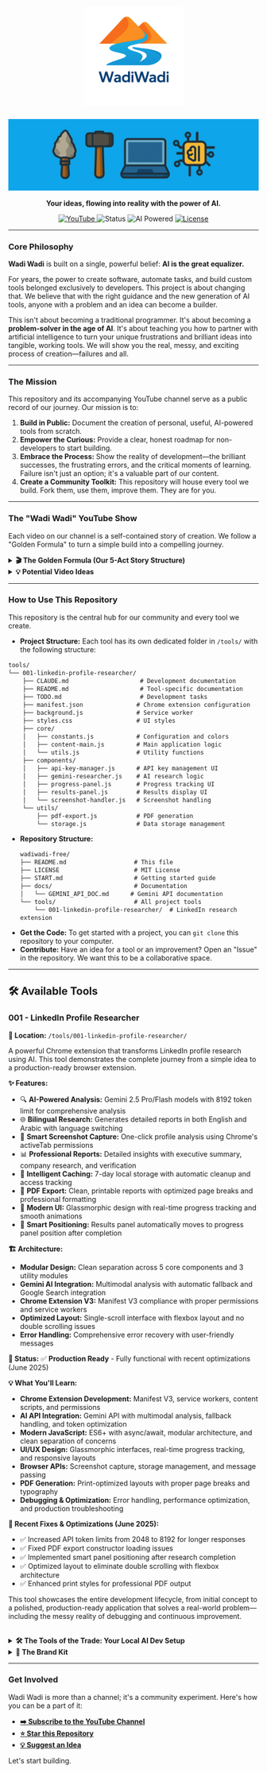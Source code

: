 <h1 align="center">
  <img src=".github/assets/wadiwadi-logo.jpg" alt="Wadi Wadi Logo" width="200">
</h1>
<p align="center">
  <a href="https://www.youtube.com/@wadiwadi_ai" target="_blank">
    <img src=".github/assets/wadiwadi-banner.jpg" alt="Wadi Wadi Project Banner">
  </a>
</p>
<p align="center">
  <strong>Your ideas, flowing into reality with the power of AI.</strong>
</p>

<p align="center">
    <a href="https://www.youtube.com/@wadiwadi_ai">
        <img src="https://img.shields.io/badge/YouTube-%40wadiwadi__ai-f97316?style=for-the-badge&logo=youtube&logoColor=white&color=f97316" alt="YouTube">
    </a>
    <img src="https://img.shields.io/badge/Status-Building_in_Public-0ea5e9?style=for-the-badge" alt="Status">
    <img src="https://img.shields.io/badge/Tools-AI_Powered-0ea5e9?style=for-the-badge" alt="AI Powered">
    <a href="LICENSE">
        <img src="https://img.shields.io/badge/License-MIT-f97316?style=for-the-badge" alt="License">
    </a>
</p>

---

### Core Philosophy

**Wadi Wadi** is built on a single, powerful belief: **AI is the great equalizer.**

For years, the power to create software, automate tasks, and build custom tools belonged exclusively to developers. This project is about changing that. We believe that with the right guidance and the new generation of AI tools, anyone with a problem and an idea can become a builder.

This isn't about becoming a traditional programmer. It's about becoming a **problem-solver in the age of AI**. It's about teaching you how to partner with artificial intelligence to turn your unique frustrations and brilliant ideas into tangible, working tools. We will show you the real, messy, and exciting process of creation—failures and all.

---

### The Mission

This repository and its accompanying YouTube channel serve as a public record of our journey. Our mission is to:

1.  **Build in Public:** Document the creation of personal, useful, AI-powered tools from scratch.
2.  **Empower the Curious:** Provide a clear, honest roadmap for non-developers to start building.
3.  **Embrace the Process:** Show the reality of development—the brilliant successes, the frustrating errors, and the critical moments of learning. Failure isn't just an option; it's a valuable part of our content.
4.  **Create a Community Toolkit:** This repository will house every tool we build. Fork them, use them, improve them. They are for you.

---

### The "Wadi Wadi" YouTube Show

Each video on our channel is a self-contained story of creation. We follow a "Golden Formula" to turn a simple build into a compelling journey.

<details>
<summary><strong>🎬 The Golden Formula (Our 5-Act Story Structure)</strong></summary>
<br>

1.  **The Human Problem (The Hook):** We start not with tech, but with a relatable human frustration. *"I have 50 browser tabs open and I can't find anything."*
2.  **The "What If?" Question (The Premise):** We frame the goal as an empowering question. *"What if an AI could read all my tabs and give me a one-sentence summary of each?"*
3.  **The Build (The "Messy Middle"):** The heart of the show. A fast-paced look at the real process—prompting the AI, pasting code, hitting errors, debugging with the AI's help, and the "aha!" moments.
4.  **The Reveal & Demo (The Climax):** The moment of truth. We run the final tool. Does it work? We show the result in a clean, satisfying way. If it failed, we analyze exactly why.
5.  **The Empowerment Takeaway (The "So What?"):** We connect it back to you. The code is in this repository. The skill is within your reach. **What problem will *you* solve?**

</details>

<details>
<summary><strong>💡 Potential Video Ideas</strong></summary>
<br>

*   **Productivity & Automation:**
    *   **AI Email Triage:** I built an AI to read my emails and tell me what's actually important.
    *   **The Subscription Killer:** I got tired of paying for subscriptions, so I built an AI to find me free alternatives.
    *   **The Automated Job Applicant:** A personal AI agent that finds and filters job postings for me.
*   **Creativity & Exploration:**
    *   **The AI Recipe Generator:** An app that creates meals from whatever is in my fridge.
    *   **The "What Should I Watch?" Bot:** An AI that gives me movie recommendations based on my specific mood, not just my viewing history.
*   **The "Honest Failure" Series:**
    *   **I Tried to Build an AI to Win My Fantasy Football League... And Here's Why It Failed.**
    *   **My AI Meeting Summarizer Was a Disaster (And I Learned More From It Than Any Success).**

</details>

---

### How to Use This Repository

This repository is the central hub for our community and every tool we create.

*   **Project Structure:** Each tool has its own dedicated folder in `/tools/` with the following structure:

```
tools/
└── 001-linkedin-profile-researcher/
    ├── CLAUDE.md                    # Development documentation
    ├── README.md                    # Tool-specific documentation  
    ├── TODO.md                      # Development tasks
    ├── manifest.json               # Chrome extension configuration
    ├── background.js               # Service worker
    ├── styles.css                  # UI styles
    ├── core/
    │   ├── constants.js            # Configuration and colors
    │   ├── content-main.js         # Main application logic
    │   └── utils.js                # Utility functions
    ├── components/
    │   ├── api-key-manager.js      # API key management UI
    │   ├── gemini-researcher.js    # AI research logic
    │   ├── progress-panel.js       # Progress tracking UI
    │   ├── results-panel.js        # Results display UI
    │   └── screenshot-handler.js   # Screenshot handling
    └── utils/
        ├── pdf-export.js           # PDF generation
        └── storage.js              # Data storage management
```
*   **Repository Structure:**
    ```
    wadiwadi-free/
    ├── README.md                   # This file
    ├── LICENSE                     # MIT License
    ├── START.md                    # Getting started guide
    ├── docs/                       # Documentation
    │   └── GEMINI_API_DOC.md      # Gemini API documentation
    └── tools/                      # All project tools
        └── 001-linkedin-profile-researcher/  # LinkedIn research extension
    ```
*   **Get the Code:** To get started with a project, you can `git clone` this repository to your computer.
*   **Contribute:** Have an idea for a tool or an improvement? Open an "Issue" in the repository. We want this to be a collaborative space.

---

## 🛠️ Available Tools

### 001 - LinkedIn Profile Researcher
**📍 Location:** `/tools/001-linkedin-profile-researcher/`

A powerful Chrome extension that transforms LinkedIn profile research using AI. This tool demonstrates the complete journey from a simple idea to a production-ready browser extension.

**✨ Features:**
- 🔍 **AI-Powered Analysis:** Gemini 2.5 Pro/Flash models with 8192 token limit for comprehensive analysis
- 🌐 **Bilingual Research:** Generates detailed reports in both English and Arabic with language switching
- 📸 **Smart Screenshot Capture:** One-click profile analysis using Chrome's activeTab permissions
- 📊 **Professional Reports:** Detailed insights with executive summary, company research, and verification
- 💾 **Intelligent Caching:** 7-day local storage with automatic cleanup and access tracking
- 📄 **PDF Export:** Clean, printable reports with optimized page breaks and professional formatting
- 🎨 **Modern UI:** Glassmorphic design with real-time progress tracking and smooth animations
- 🔄 **Smart Positioning:** Results panel automatically moves to progress panel position after completion

**🏗️ Architecture:**
- **Modular Design:** Clean separation across 5 core components and 3 utility modules
- **Gemini AI Integration:** Multimodal analysis with automatic fallback and Google Search integration
- **Chrome Extension V3:** Manifest V3 compliance with proper permissions and service workers
- **Optimized Layout:** Single-scroll interface with flexbox layout and no double scrolling issues
- **Error Handling:** Comprehensive error recovery with user-friendly messages

**🚀 Status:** ✅ **Production Ready** - Fully functional with recent optimizations (June 2025)

**💡 What You'll Learn:**
- **Chrome Extension Development:** Manifest V3, service workers, content scripts, and permissions
- **AI API Integration:** Gemini API with multimodal analysis, fallback handling, and token optimization
- **Modern JavaScript:** ES6+ with async/await, modular architecture, and clean separation of concerns
- **UI/UX Design:** Glassmorphic interfaces, real-time progress tracking, and responsive layouts
- **Browser APIs:** Screenshot capture, storage management, and message passing
- **PDF Generation:** Print-optimized layouts with proper page breaks and typography
- **Debugging & Optimization:** Error handling, performance optimization, and production troubleshooting

**🔧 Recent Fixes & Optimizations (June 2025):**
- ✅ Increased API token limits from 2048 to 8192 for longer responses
- ✅ Fixed PDF export constructor loading issues  
- ✅ Implemented smart panel positioning after research completion
- ✅ Optimized layout to eliminate double scrolling with flexbox architecture
- ✅ Enhanced print styles for professional PDF output

This tool showcases the entire development lifecycle, from initial concept to a polished, production-ready application that solves a real-world problem—including the messy reality of debugging and continuous improvement.

<br>

<details>
<summary><strong>🛠️ The Tools of the Trade: Your Local AI Dev Setup</strong></summary>
<br>

We believe in empowering you with real, professional tools from day one. Instead of using a limited online editor, we will guide you in setting up a powerful local environment on your own machine. This gives you maximum flexibility and control.

Our **"Video Zero"** on the channel will be a dedicated guide walking you through this entire setup.

1.  **Code Editor: [Visual Studio Code](https://code.visualstudio.com/)**
    *   The industry-standard for a reason. It's free, powerful, and has a massive ecosystem of extensions.
2.  **Runtime: [Node.js](https://nodejs.org/)**
    *   The engine that allows us to run JavaScript (the language of the web) on our computer to build everything from web servers to automation scripts.
3.  **Version Control: [Git](https://git-scm.com/) & [GitHub](https://github.com/)**
    *   The fundamental system for tracking changes in code and sharing it. It's how you'll get the code from this repository onto your machine.
4.  **AI Partners: Command Line Interfaces (CLIs)**
    *   **[Gemini CLI](https://developers.google.com/gemini/tutorials/cli_quickstart)**: A powerful, free tool to interact with Google's Gemini models directly from our terminal.
    *   **[Claude Code CLI](https://www.npmjs.com/package/@anthropic-ai/claude-cli)**: An excellent alternative from Anthropic for generating code.

This setup puts you in the driver's seat, ready to tackle any project we explore on the channel.
</details>

<details>
<summary><strong>🎨 The Brand Kit</strong></summary>
<br>

#### Color Palette

| Name              | Hex       | RGB                 | HSL                    | Usage                                             |
| ----------------- | --------- | ------------------- | ---------------------- | ------------------------------------------------- |
| **Wadi Blue**     | `#0ea5e9` | `rgb(14, 165, 233)` | `hsl(200, 88%, 48%)`   | Primary brand color, CTAs, headers, main UI       |
| **Heritage Orange**| `#f97316` | `rgb(249, 115, 22)` | `hsl(24, 95%, 53%)`    | Secondary actions, highlights, cultural elements  |
| **Sunset Coral**  | `#fb923c` | `rgb(251, 146, 60)` | `hsl(27, 96%, 61%)`    | Warm accents, success states, friendly elements   |
| **Sky Light**     | `#f0f9ff` | `rgb(240, 249, 255)`| `hsl(200, 100%, 97%)` | Backgrounds, cards, subtle areas                  |
| **Deep Sea**      | `#0c4a6e` | `rgb(12, 74, 110)`  | `hsl(202, 80%, 24%)`   | Text, headers, high contrast elements             |

#### Typography

| Language | Family    | Weights             | Usage                                                  | Characteristics                                  |
| -------- | --------- | ------------------- | ------------------------------------------------------ | ------------------------------------------------ |
| **English**  | **Inter** | `300, 400, 500, 600, 700` | All English content, UI elements, technical docs       | Clean, modern, highly legible, tech-forward      |
| **Arabic**   | **Tajawal** | `300, 400, 500, 700` | All Arabic content, bilingual headers, cultural comms | Modern Arabic font, excellent readability, balanced |
</details>

---

### Get Involved

Wadi Wadi is more than a channel; it's a community experiment. Here's how you can be a part of it:

*   **[➡️ Subscribe to the YouTube Channel](https://www.youtube.com/@wadiwadi_ai)**
*   **[⭐ Star this Repository](https://github.com/happydreammmer/wadiwadi_free)**
*   **[💡 Suggest an Idea](https://github.com/happydreammmer/wadiwadi_free/issues/new)**

Let's start building.
